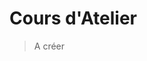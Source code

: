 <!-- TITLE: Cours d'Atelier -->
<!-- SUBTITLE: Page d'accueil des cours d'Atelier -->

# Cours d'Atelier

> A créer